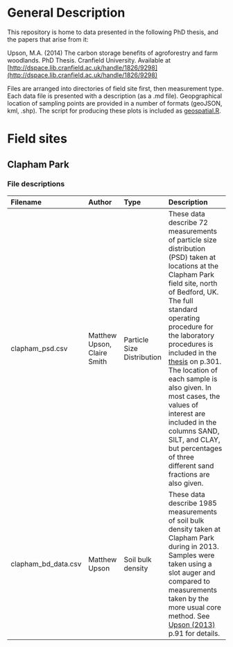 # General Description
This repository is home to data presented in the following PhD thesis, and the papers that arise from it:

Upson, M.A. (2014) The carbon storage benefits of agroforestry and farm woodlands. PhD Thesis. Cranfield University. Available at [http://dspace.lib.cranfield.ac.uk/handle/1826/9298](http://dspace.lib.cranfield.ac.uk/handle/1826/9298)

Files are arranged into directories of field site first, then measurement type. Each data file is presented with a description (as a .md file). Geopgraphical location of sampling points are provided in a number of formats (geoJSON, kml, .shp). The script for producing these plots is included as [geospatial.R](geospatial.R).

# Field sites

## Clapham Park

### File descriptions

|Filename|Author|Type|Description|
|:---|:---|:---|:---|
|clapham_psd.csv | Matthew Upson, Claire Smith | Particle Size Distribution | These data describe 72 measurements of particle size distribution (PSD) taken at locations at the Clapham Park field site, north of Bedford, UK. The full standard operating procedure for the laboratory procedures is included in the [thesis](http://dspace.lib.cranfield.ac.uk/handle/1826/9298) on p.301. The location of each sample is also given. In most cases, the values of interest are included in the columns SAND, SILT, and CLAY, but percentages of three different sand fractions are also given.|
|clapham_bd_data.csv| Matthew Upson | Soil bulk density | These data describe 1985 measurements of soil bulk density taken at Clapham Park during in 2013. Samples were taken using a slot auger and compared to measurements taken by the more usual core method. See [Upson (2013)](http://dspace.lib.cranfield.ac.uk/handle/1826/9298) p.91 for details.|
